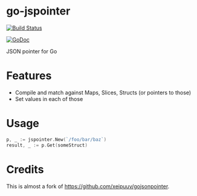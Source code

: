 # go-jspointer

[![Build Status](https://travis-ci.org/lestrrat/go-jspointer.svg?branch=master)](https://travis-ci.org/lestrrat/go-jspointer)

[![GoDoc](https://godoc.org/github.com/lestrrat/go-jspointer?status.svg)](https://godoc.org/github.com/lestrrat/go-jspointer)

JSON pointer for Go

# Features

* Compile and match against Maps, Slices, Structs (or pointers to those)
* Set values in each of those

# Usage

```go
p, _ := jspointer.New(`/foo/bar/baz`)
result, _ := p.Get(someStruct)
```

# Credits

This is almost a fork of https://github.com/xeipuuv/gojsonpointer.

